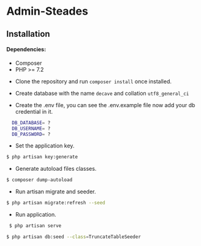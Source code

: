 # Admin-Steades

## Installation

#### Dependencies:

* Composer
* PHP >= 7.2

- Clone the repository and run `composer install` once installed.

- Create database with the name `decave` and collation `utf8_general_ci`

- Create the .env file, you can see the .env.example file now add your db credential in it.

```bash
  DB_DATABASE= ?
  DB_USERNAME= ?
  DB_PASSWORD= ?
 ```

- Set the application key.

 ```bash
 $ php artisan key:generate
 ```

 - Generate autoload files classes.

 ```bash
 $ composer dump-autoload
 ```

- Run artisan migrate and seeder.

 ```bash
 $ php artisan migrate:refresh --seed
 ```

- Run application.

```bash
 $ php artisan serve
 ```

 ```bash
 $ php artisan db:seed --class=TruncateTableSeeder
 ```
